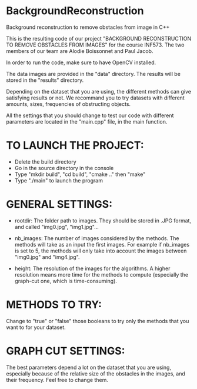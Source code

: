 # BackgroundReconstruction
Background reconstruction to remove obstacles from image in C++


This is the resulting code of our project "BACKGROUND RECONSTRUCTION TO REMOVE OBSTACLES FROM IMAGES" for the course INF573. The two members of our team are Alodie Boissonnet and Paul Jacob.

In order to run the code, make sure to have OpenCV installed.

The data images are provided in the "data" directory.
The results will be stored in the "results" directory.

Depending on the dataset that you are using, the different methods can give satisfying results or not. We recommand you to try datasets with different amounts, sizes, frequencies of obstructing objects.

All the settings that you should change to test our code with different parameters are located in the "main.cpp" file, in the main function.

# TO LAUNCH THE PROJECT:

- Delete the build directory
- Go in the source directory in the console
- Type "mkdir build", "cd build", "cmake .." then "make"
- Type "./main" to launch the program


# GENERAL SETTINGS:

- rootdir: The folder path to images. They should be stored in .JPG format, and called "img0.jpg", "img1.jpg"...

- nb_images: The number of images considered by the methods. The methods will take as an input the first images. For example if nb_images is set to 5, the methods will only take into account the images between "img0.jpg" and "img4.jpg".

- height: The resolution of the images for the algorithms. A higher resolution means more time for the methods to compute (especially the graph-cut one, which is time-consuming).


# METHODS TO TRY:

Change to "true" or "false" those booleans to try only the methods that you want to for your dataset.


# GRAPH CUT SETTINGS:

The best parameters depend a lot on the dataset that you are using, especially because of the relative size of the obstacles in the images, and their frequency. Feel free to change them.
